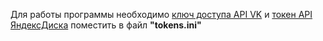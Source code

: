 

Для работы программы необходимо [ключ доступа API VK](https://dev.vk.com/api/access-token/getting-started)
и [токен API ЯндексДиска](reserv_info) поместить в файл __"tokens.ini"__